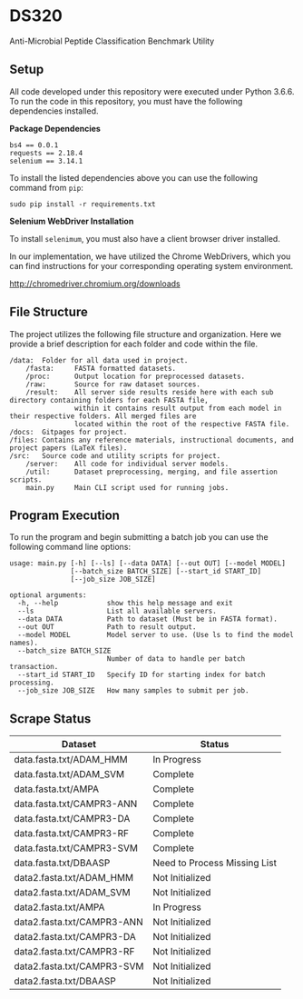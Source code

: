 # DS320
Anti-Microbial Peptide Classification Benchmark Utility

## Setup
All code developed under this repository were executed under Python 3.6.6.
To run the code in this repository, you must have the following dependencies installed.

**Package Dependencies**
```
bs4 == 0.0.1
requests == 2.18.4
selenium == 3.14.1
```
To install the listed dependencies above you can use the following command from `pip`:

```
sudo pip install -r requirements.txt
```

**Selenium WebDriver Installation**

To install `selenimum`, you must also have a client browser driver installed.

In our implementation, we have utilized the Chrome WebDrivers, which you can find
instructions for your corresponding operating system environment.

http://chromedriver.chromium.org/downloads

## File Structure
The project utilizes the following file structure and organization. Here we provide
a brief description for each folder and code within the file.

```
/data:  Folder for all data used in project.
    /fasta:     FASTA formatted datasets.
    /proc:      Output location for preprocessed datasets.
    /raw:       Source for raw dataset sources.
    /result:    All server side results reside here with each sub directory containing folders for each FASTA file,
                within it contains result output from each model in their respective folders. All merged files are
                located within the root of the respective FASTA file.
/docs:  Gitpages for project.
/files: Contains any reference materials, instructional documents, and project papers (LaTeX files).
/src:   Source code and utility scripts for project.
    /server:    All code for individual server models.
    /util:      Dataset preprocessing, merging, and file assertion scripts.
    main.py     Main CLI script used for running jobs.
```

## Program Execution
To run the program and begin submitting a batch job you can use the following command line options:
```
usage: main.py [-h] [--ls] [--data DATA] [--out OUT] [--model MODEL]
               [--batch_size BATCH_SIZE] [--start_id START_ID]
               [--job_size JOB_SIZE]

optional arguments:
  -h, --help            show this help message and exit
  --ls                  List all available servers.
  --data DATA           Path to dataset (Must be in FASTA format).
  --out OUT             Path to result output.
  --model MODEL         Model server to use. (Use ls to find the model names).
  --batch_size BATCH_SIZE
                        Number of data to handle per batch transaction.
  --start_id START_ID   Specify ID for starting index for batch processing.
  --job_size JOB_SIZE   How many samples to submit per job.
```

## Scrape Status
| Dataset                    | Status                       |
|----------------------------|------------------------------|
| data.fasta.txt/ADAM_HMM    | In Progress                  |
| data.fasta.txt/ADAM_SVM    | Complete                     |
| data.fasta.txt/AMPA        | Complete                     |
| data.fasta.txt/CAMPR3-ANN  | Complete                     |
| data.fasta.txt/CAMPR3-DA   | Complete                     |
| data.fasta.txt/CAMPR3-RF   | Complete                     |
| data.fasta.txt/CAMPR3-SVM  | Complete                     |
| data.fasta.txt/DBAASP      | Need to Process Missing List |
| data2.fasta.txt/ADAM_HMM   | Not Initialized              |
| data2.fasta.txt/ADAM_SVM   | Not Initialized              |
| data2.fasta.txt/AMPA       | In Progress                  |
| data2.fasta.txt/CAMPR3-ANN | Not Initialized              |
| data2.fasta.txt/CAMPR3-DA  | Not Initialized              |
| data2.fasta.txt/CAMPR3-RF  | Not Initialized              |
| data2.fasta.txt/CAMPR3-SVM | Not Initialized              |
| data2.fasta.txt/DBAASP     | Not Initialized              |
